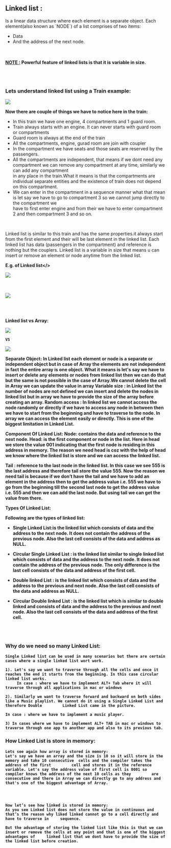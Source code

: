 <h2> Linked list :</h2> 
Is a linear data structure where each element is a separate object. Each element(also known as `NODE`) of a list comprises of 
two items:

- Data
- And the address of the next node.

<br><br>
<b><u>NOTE :</u> Powerful feature of linked lists is that it is variable in size.</b>

<br><br>
<h3>Lets understand linked list using a Train example:</h3>

![](https://lh4.googleusercontent.com/yn-yLknwXYbCj90786oyZKP6D89T5UQj93oLIjW8mtRHpvRX9CxHc61i7kdghyv7qbpI1nfXWVGWskcgbRnzFaR9AC2gB3TadUELo-CR)



<b> Now there are couple of things we have to notice here in the train: </b>

- In this train we have one engine, 4 compartments and 1 guard room.
- Train always starts with an engine. It can never starts with guard room or compartments
- Guard room is always at the end of the train
- All the compartments, engine, gurad room are join with coupler
- In the compartment we have seats and those seats are reserved by the passengers.
- All the compartments are independent, that means if we dont need any compartment we can remove any compartment at any time, similarly we can add any compartment    
  in any place in the train.What it means is that the compartments are individual separate entities and the existence of train does not depend on this compartment.
- We can enter in the compartment in a sequence manner what that mean is let say we have to go to compartment 3 so we cannot jump directly to the compartment we  
  have to first enter engine and from their we have to enter compartment 2 and then compartment 3 and so on.


<br>
<p>Linked list is similar to this train and has the same properties.it always start from the first element and their will be last element in the linked list.
Each linked list has data (passengers in the compartment) and  reference is nothing but the couplers. 
Linked list is a variable in size that means u can insert or remove an element or node anytime from the linked list.</p>

<b>E.g. of Linked list</>

![](https://lh5.googleusercontent.com/mv5F1IEmcR6YIOXvcHNH78CU6xldGHVRj5jR0fqmtJFJ9VnYgIO3UsmzqFQixYCzkilfELO5oocw04_g2QYhaS0Gv7p_Jik4f5gTP5Q)

<br> <br>
![](https://lh5.googleusercontent.com/xBHn6pTg-_DpDVZaxAtXO-0eVoT5e4Uh8defGvqfLSEuAmidWe8NpitionN-LjI1VCOjTmaJipeTQjpF12rl2292rUspyk9wtNo_-SET)

<br><br>




<b>Linked list vs Array:</b>

![](https://lh6.googleusercontent.com/V6p1VESavYhrGVhdzx0T0AZ4OLvdTeVRcdTMbDXowiZYZEGRanz8ClTnPBwFr7ujXrvCLDj3h-S59qpZZHAgoR3HELBG8-oF5M-4NiOK)

	VS

![](https://lh3.googleusercontent.com/uJNs1U0o0En9rBbG4JdEEp9cH7qM7ge7Yjnkq2mhQq0_D20uotVi7EIjwfQUh438olwiahtypwAkpj_EJe4_27ofQt9tHLkvZ-rVw6k)


<b>Separate Object: </b>In Linked list each element or node is a separate or independent object but in case of Array the elements are not independent in fact the entire array is one object. What it means is let's say we have to insert or delete any elements or nodes from linked list then we can do that but the same is not possible in the case of Array.We cannot delete the cell in Array we can update the value in array
Variable size : in  Linked list the number of nodes are not defined we can insert and delete the nodes in linked list but in array we have to provide the size of the array before creating an array.
Random access : In linked list we cannot access the node randomly or directly if we have to access any node in between then we have to start from the beginning and have to traverse to the node. In array we can access the element easily or directly. This is one of the biggest limitation in Linked List.


Component Of Linked List:
Node: contains the data and reference to the next node.
Head: is the first component or node in the list. Here in head we store the value 001 indicating that the first node is residing in this address in memory. 
The reason we need head is coz with the help of head  we know where the linked list is store and we can access the linked list.

Tail : reference to the last node in the linked list. In this case we see 555 is the last address and therefore tail store the value 555. 
Now the reason we need tail is because if we don’t have the tail and we have to add an element in the address then to get the address value i.e. 555 we have to go from the beginning till the second last node to get the address value i.e. 555 and then we can add the last node.
But using tail we can get the value from there.


Types Of Linked List:
		
Following are the types of linked list:

- Single Linked List:is the linked list which consists of data and the address to the next node. It does not contain the address of the previous node. Also the last cell consists of the  data and address as NULL.

		

- Circular Single Linked List : is the linked list similar to single linked list which consists of data and the address to the next node. It does not contain the address of the previous node. The only difference is the last cell consists of the  data and address of the first cell.



- Double linked List : is the linked list which consists of data and the address to the previous and next node. Also the last cell consists of the  data and address as NULL.


- Circular Double linked List : is the linked list which is similar to double linked and consists of data and the address to the previous and next node. Also the last cell consists of the  data and address of the first cell.


<br> <br>


<h3> Why do we need so many Linked List:</h3>

	Single Linked list can be used in many scenarios but there are certain cases where a single linked list wort work.
	
	1). Let's say we want to traverse through all the cells and once it reaches the end it starts from the beginning. In this case circular linked list works.
	     In case : where we have to implement ALT+ Tab where it will traverse through all applications in mac or windows

	2). Similarly we want to traverse forward and backward on both sides like a Music playlist. We cannot do it using a Single Linked List and therefore Double 		Linked List came in the picture.

	In case : where we have to implement a music player.

	3) In cases where we have to implement ALT+ TAB in mac or windows to traverse through one app to another app and also to its previous tab.







<h3>How Linked List is store in memory:</h3>

	Lets see again how array is stored in memory:
	Let's say we have an array and the size is 10 so it will store in the memory and take 10 consecutive  cells and the compiler takes the address of the first 	    cell and stores it in the reference variable. Let's say the address value of first cell is 0001 so compiler knows the address of the next 10 cells as they 	       are consecutive and there in Array we can directly go to any address and that's one of the biggest advantage of Array. 




	Now let’s see how linked is stored in memory:
	As you see Linked list does not store the value in continuous and that’s the reason why liked linked cannot go to a cell directly and have to traverse in 	  sequence. 

	But the advantage of storing the linked list like this is that we can insert or remove the cells at any point and that is one of the biggest advantages of 	   linked list that we dont have to provide the size of the linked list before creation.
